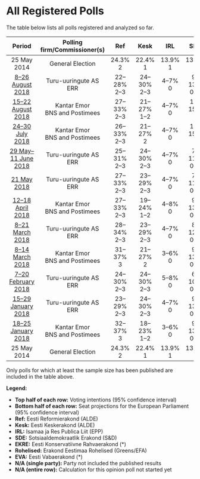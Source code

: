 # All Registered Polls

The table below lists all polls registered and analyzed so far.

| Period     | Polling firm/Commissioner(s) | Ref | Kesk | IRL | SDE | EKRE | Rohelised | EVA |
|:----------:|:----------------------------:|:--:|:--:|:--:|:--:|:--:|:--:|:--:|
| 25 May 2014 | General Election | 24.3% <br> 2 | 22.4% <br> 1 | 13.9% <br> 1 | 13.6% <br> 1 | 4.0% <br> 0 | 0.3% <br> 0 | 0.0% <br> 0 |
| [8–26 August 2018](2018-08-26-Turu-uuringuteAS.html) | Turu-uuringute AS <br> ERR | 22–28% <br> 2–3 | 24–30% <br> 2–3 | 4–7% <br> 0 | 9–13% <br> 0–1 | 17–22% <br> 1–2 | 3–5% <br> 0 | 1–3% <br> 0 |
| [15–22 August 2018](2018-08-22-KantarEmor.html) | Kantar Emor <br> BNS and Postimees | 27–33% <br> 2–3 | 21–27% <br> 1–2 | 4–7% <br> 0 | 11–15% <br> 1 | 18–24% <br> 1–2 | 1–3% <br> 0 | 3–6% <br> 0 |
| [24–30 July 2018](2018-07-30-KantarEmor.html) | Kantar Emor <br> BNS and Postimees | 26–33% <br> 2–3 | 21–27% <br> 2 | 4–7% <br> 0 | 11–15% <br> 1 | 19–25% <br> 1–2 | 2–4% <br> 0 | 2–5% <br> 0 |
| [29 May–11 June 2018](2018-06-11-Turu-uuringuteAS.html) | Turu-uuringute AS <br> ERR | 25–31% <br> 2–3 | 24–30% <br> 2–3 | 4–7% <br> 0 | 7–11% <br> 0–1 | 16–20% <br> 1–2 | 1–3% <br> 0 | 3–5% <br> 0 |
| [21 May 2018](2018-05-21-Turu-uuringuteAS.html) | Turu-uuringute AS <br> ERR | 27–33% <br> 2–3 | 23–29% <br> 2–3 | 4–7% <br> 0 | 7–11% <br> 0–1 | 13–17% <br> 1 | 3–5% <br> 0 | 2–4% <br> 0 |
| [12–18 April 2018](2018-04-18-KantarEmor.html) | Kantar Emor <br> BNS and Postimees | 27–33% <br> 2–3 | 19–24% <br> 1–2 | 4–8% <br> 0 | 9–13% <br> 0–1 | 17–22% <br> 1–2 | 5–8% <br> 0 | 4–8% <br> 0 |
| [8–21 March 2018](2018-03-21-Turu-uuringuteAS.html) | Turu-uuringute AS <br> ERR | 28–34% <br> 2–3 | 23–29% <br> 2–3 | 4–7% <br> 0 | 8–12% <br> 0–1 | 11–15% <br> 1 | 2–4% <br> 0 | 2–4% <br> 0 |
| [8–14 March 2018](2018-03-14-KantarEmor.html) | Kantar Emor <br> BNS and Postimees | 31–37% <br> 3 | 21–27% <br> 2 | 3–6% <br> 0 | 9–13% <br> 0–1 | 16–21% <br> 1–2 | 3–5% <br> 0 | 4–7% <br> 0 |
| [7–20 February 2018](2018-02-20-Turu-uuringuteAS.html) | Turu-uuringute AS <br> ERR | 24–30% <br> 2–3 | 24–30% <br> 2–3 | 5–8% <br> 0 | 6–10% <br> 0–1 | 12–16% <br> 1 | 2–4% <br> 0 | 3–5% <br> 0 |
| [15–29 January 2018](2018-01-29-Turu-uuringuteAS.html) | Turu-uuringute AS <br> ERR | 23–29% <br> 2–3 | 24–30% <br> 2–3 | 4–7% <br> 0 | 9–13% <br> 0–1 | 10–14% <br> 1 | 3–5% <br> 0 | 3–5% <br> 0 |
| [18–25 January 2018](2018-01-25-KantarEmor.html) | Kantar Emor <br> BNS and Postimees | 32–37% <br> 3 | 18–23% <br> 1–2 | 3–6% <br> 0 | 9–13% <br> 0–1 | 16–21% <br> 1–2 | 3–6% <br> 0 | 4–7% <br> 0 |
| 25 May 2014 | General Election | 24.3% <br> 2 | 22.4% <br> 1 | 13.9% <br> 1 | 13.6% <br> 1 | 4.0% <br> 0 | 0.3% <br> 0 | 0.0% <br> 0 |

Only polls for which at least the sample size has been published are included in the table above.

**Legend:**
+ **Top half of each row:** Voting intentions (95% confidence interval)
+ **Bottom half of each row:** Seat projections for the European Parliament (95% confidence interval)
+ **Ref:** Eesti Reformierakond (ALDE)
+ **Kesk:** Eesti Keskerakond (ALDE)
+ **IRL:** Isamaa ja Res Publica Liit (EPP)
+ **SDE:** Sotsiaaldemokraatlik Erakond (S&D)
+ **EKRE:** Eesti Konservatiivne Rahvaerakond (*)
+ **Rohelised:** Erakond Eestimaa Rohelised (Greens/EFA)
+ **EVA:** Eesti Vabaerakond (*)
+ **N/A (single party):** Party not included the published results
+ **N/A (entire row):** Calculation for this opinion poll not started yet

